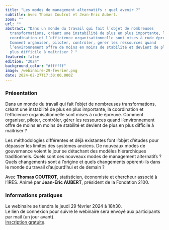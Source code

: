 ```yaml
---
title: "Les modes de management alternatifs : quel avenir ?"
subtitle: Avec Thomas Coutrot et Jean-Eric Aubert.
zoom: ""
url: ""
abstract: "Dans un monde du travail qui fait l’objet de nombreuses
  transformations, créant une instabilité de plus en plus importante, la
  coordination et l’efficience organisationnelle sont mises à rude épreuve.
  Comment organiser, piloter, contrôler, gérer les ressources quand
  l’environnement offre de moins en moins de stabilité et devient de plus en
  plus difficile à maîtriser ? "
featured: false
edition: "2024"
background_color: "#ffffff"
image: /webinaire-29-fevrier.png
date: 2024-02-27T17:30:00.000Z
---
```

### Présentation

Dans un monde du travail qui fait l’objet de nombreuses transformations, créant une instabilité de plus en plus importante, la coordination et l’efficience organisationnelle sont mises à rude épreuve. Comment organiser, piloter, contrôler, gérer les ressources quand l’environnement offre de moins en moins de stabilité et devient de plus en plus difficile à maîtriser ? 

Les méthodologies différentes et déjà existantes font l’objet d’études pour dépasser les limites des systèmes anciens. De nouveaux modes de gouvernance voient le jour se détachant des modèles hiérarchiques traditionnels. Quels sont ces nouveaux modes de management alternatifs ? Quels changements sont à l’origine et quels changements opèrent-ils dans le monde du travail d’aujourd’hui et de demain ? 

Avec **Thomas COUTROT**, statisticien, économiste et chercheur associé à l’IRES. Animé par **Jean-Eric AUBERT**, président de la Fondation 2100. 

### Informations pratiques

Le webinaire se tiendra le jeudi 29 février 2024 à 18h30.\
Le lien de connexion pour suivre le webinaire sera envoyé aux participants par mail (un jour avant).\
[Inscription gratuite](https://positivefuture2024.wixsite.com/inscriptions/event-details/les-modes-de-management-alternatifs-quel-avenir/form).
